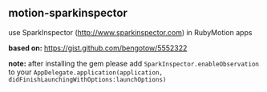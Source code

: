 ## motion-sparkinspector

use SparkInspector (http://www.sparkinspector.com) in RubyMotion apps

**based on:** https://gist.github.com/bengotow/5552322

**note:** after installing the gem please add `SparkInspector.enableObservation` to your `AppDelegate.application(application, didFinishLaunchingWithOptions:launchOptions)`
